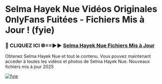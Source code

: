# Selma Hayek Nue Vidéos Originales 0nlyFans Fuitées - Fichiers Mis à Jour ! (fyie)

<h3>🔴 CLIQUEZ ICI 🌐==►► <a href="https://tinyurl.com/2pmr4ezf" rel="nofollow">Selma Hayek Nue Fichiers Mis à Jour</a></h3>

Obtenez Selma Hayek Nue et tout le contenu. Vous pouvez maintenant accéder à toutes les vidéos et photos de Selma Hayek Nue. Nouveaux fichiers mis à jour 2025

[![fyie](https://i.imgur.com/6SNvagu.gif)](https://tinyurl.com/2pmr4ezf)
